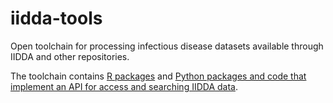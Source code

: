 # iidda-tools

Open toolchain for processing infectious disease datasets available through IIDDA and other repositories.

The toolchain contains [R packages](R/README.md) and [Python packages and code that implement an API for access and searching IIDDA data](python/README.md).

